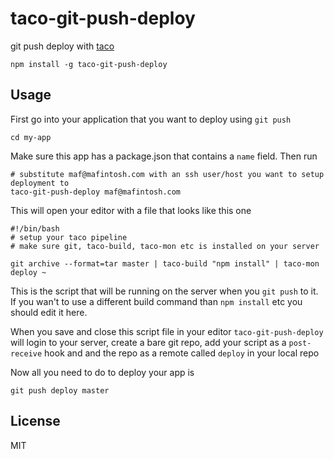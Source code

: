 # taco-git-push-deploy

git push deploy with [taco](https://github.com/maxogden/taco)

```
npm install -g taco-git-push-deploy
```

## Usage

First go into your application that you want to deploy using `git push`

```
cd my-app
```

Make sure this app has a package.json that contains a `name` field. Then run

```
# substitute maf@mafintosh.com with an ssh user/host you want to setup deployment to
taco-git-push-deploy maf@mafintosh.com
```

This will open your editor with a file that looks like this one

```
#!/bin/bash
# setup your taco pipeline
# make sure git, taco-build, taco-mon etc is installed on your server

git archive --format=tar master | taco-build "npm install" | taco-mon deploy ~
```

This is the script that will be running on the server when you `git push` to it.
If you wan't to use a different build command than `npm install` etc you should edit it here.

When you save and close this script file in your editor `taco-git-push-deploy` will login to
your server, create a bare git repo, add your script as a `post-receive` hook and and the repo
as a remote called `deploy` in your local repo

Now all you need to do to deploy your app is

```
git push deploy master
```

## License

MIT
